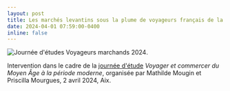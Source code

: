 ```yaml
---
layout: post
title: Les marchés levantins sous la plume de voyageurs français de la Renaissance, avril 2024
date: 2024-04-01 07:59:00-0400
inline: false
---
```


![Journée d'études Voyageurs marchands 2024](https://cielam.univ-amu.fr/sites/default/files/styles/large/public/2024-03/Affiche.jpg?itok=dqJ9DgM_ "Journée d'études Voyageurs marchands 2024").

Intervention dans le cadre de la [journée d'étude](https://www.crlv.org/actualites/journee-detude-voyager-commercer-moyen-age-a-periode-moderne-xiie-xviie-siecles) _Voyager et commercer du Moyen Âge à la période moderne_, organisée par Mathilde Mougin et Priscilla Mourgues, 2 avril 2024, Aix.